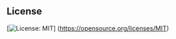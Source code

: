 
## License

[![License: MIT](https://img.shields.io/badge/License-MIT-yellow.svg)]
(https://opensource.org/licenses/MIT)
